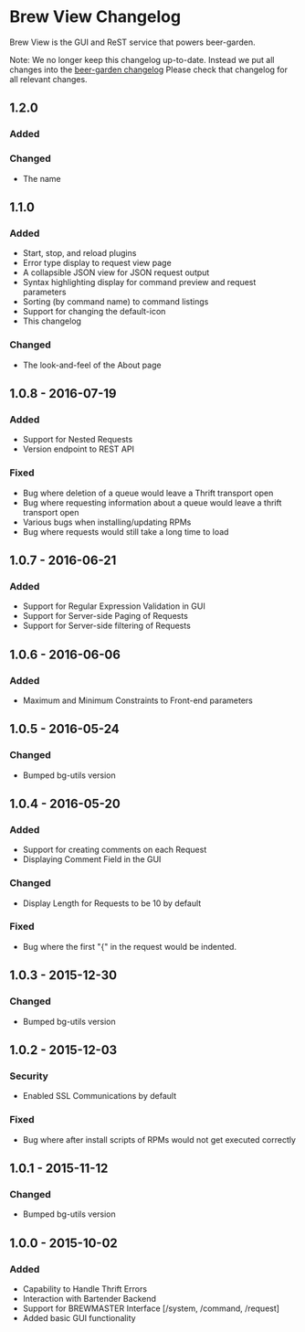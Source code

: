 # Brew View Changelog

Brew View is the GUI and ReST service that powers beer-garden.


Note: We no longer keep this changelog up-to-date. Instead we put all changes into the [beer-garden changelog](https://github.com/beer-garden/beer-garden/tree/master/CHANGELOG.md)
Please check that changelog for all relevant changes.

## 1.2.0

### Added 
### Changed
- The name

## 1.1.0
### Added
- Start, stop, and reload plugins
- Error type display to request view page
- A collapsible JSON view for JSON request output
- Syntax highlighting display for command preview and request parameters
- Sorting (by command name) to command listings
- Support for changing the default-icon
- This changelog

### Changed
- The look-and-feel of the About page

## 1.0.8 - 2016-07-19
### Added
- Support for Nested Requests
- Version endpoint to REST API

### Fixed
- Bug where deletion of a queue would leave a Thrift transport open
- Bug where requesting information about a queue would leave a thrift transport open
- Various bugs when installing/updating RPMs
- Bug where requests would still take a long time to load

## 1.0.7 - 2016-06-21
### Added
- Support for Regular Expression Validation in GUI
- Support for Server-side Paging of Requests
- Support for Server-side filtering of Requests


## 1.0.6 - 2016-06-06
### Added
- Maximum and Minimum Constraints to Front-end parameters

## 1.0.5 - 2016-05-24
### Changed
- Bumped bg-utils version

## 1.0.4 - 2016-05-20
### Added
- Support for creating comments on each Request
- Displaying Comment Field in the GUI

### Changed
- Display Length for Requests to be 10 by default

### Fixed
- Bug where the first "{" in the request would be indented.

## 1.0.3 - 2015-12-30
### Changed
- Bumped bg-utils version

## 1.0.2 - 2015-12-03
### Security
- Enabled SSL Communications by default

### Fixed
- Bug where after install scripts of RPMs would not get executed correctly

## 1.0.1 - 2015-11-12
### Changed
- Bumped bg-utils version

## 1.0.0 - 2015-10-02
### Added
- Capability to Handle Thrift Errors
- Interaction with Bartender Backend
- Support for BREWMASTER Interface [/system, /command, /request]
- Added basic GUI functionality

